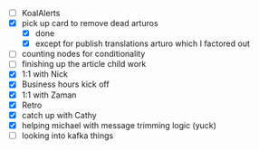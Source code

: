 * [ ] KoalAlerts
* [x] pick up card to remove dead arturos
  * [x] done
  * [x] except for publish translations arturo which I factored out
* [ ] counting nodes for conditionality
* [ ] finishing up the article child work
* [x] 1:1 with Nick
* [x] Business hours kick off
* [x] 1:1 with Zaman
* [x] Retro
* [x] catch up with Cathy
* [x] helping michael with message trimming logic (yuck)
* [ ] looking into kafka things
